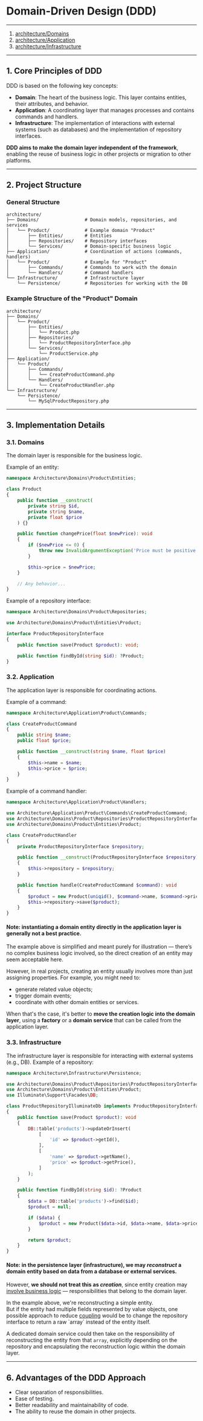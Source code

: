 # Domain-Driven Design (DDD)

---

1. [architecture/Domains](./Domains/readme.md)
2. [architecture/Application](./Application/readme.md)
3. [architecture/Infrastructure](./Infrastructure/readme.md)

---

## 1. Core Principles of DDD

DDD is based on the following key concepts:

- **Domain**: The heart of the business logic. This layer contains entities, their attributes, and behavior.
- **Application**: A coordinating layer that manages processes and contains commands and handlers.
- **Infrastructure**: The implementation of interactions with external systems (such as databases) and the implementation of repository interfaces.

**DDD aims to make the domain layer independent of the framework**, enabling the reuse of business logic in other projects or migration to other platforms.

---

## 2. Project Structure

### General Structure

```
architecture/
├── Domains/                 # Domain models, repositories, and services
│   └── Product/             # Example domain "Product"
│       ├── Entities/        # Entities
│       ├── Repositories/    # Repository interfaces
│       └── Services/        # Domain-specific business logic
├── Application/             # Coordination of actions (commands, handlers)
│   └── Product/             # Example for "Product"
│       ├── Commands/        # Commands to work with the domain
│       └── Handlers/        # Command handlers
└── Infrastructure/          # Infrastructure layer
    └── Persistence/         # Repositories for working with the DB
```

### Example Structure of the "Product" Domain

```
architecture/
├── Domains/
│   └── Product/
│       ├── Entities/
│       │   └── Product.php
│       ├── Repositories/
│       │   └── ProductRepositoryInterface.php
│       └── Services/
│           └── ProductService.php
├── Application/
│   └── Product/
│       ├── Commands/
│       │   └── CreateProductCommand.php
│       └── Handlers/
│           └── CreateProductHandler.php
└── Infrastructure/
    └── Persistence/
        └── MySqlProductRepository.php
```

---

## 3. Implementation Details

### 3.1. Domains

The domain layer is responsible for the business logic.

Example of an entity:
```php
namespace Architecture\Domains\Product\Entities;

class Product
{
    public function __construct(
        private string $id,
        private string $name,
        private float $price
    ) {}

    public function changePrice(float $newPrice): void
    {
        if ($newPrice <= 0) {
            throw new InvalidArgumentException('Price must be positive.');
        }

        $this->price = $newPrice;
    }

    // Any behavior...
}
```

Example of a repository interface:
```php
namespace Architecture\Domains\Product\Repositories;

use Architecture\Domains\Product\Entities\Product;

interface ProductRepositoryInterface
{
    public function save(Product $product): void;

    public function findById(string $id): ?Product;
}
```

### 3.2. Application

The application layer is responsible for coordinating actions.

Example of a command:
```php
namespace Architecture\Application\Product\Commands;

class CreateProductCommand
{
    public string $name;
    public float $price;

    public function __construct(string $name, float $price)
    {
        $this->name = $name;
        $this->price = $price;
    }
}
```

Example of a command handler:
```php
namespace Architecture\Application\Product\Handlers;

use Architecture\Application\Product\Commands\CreateProductCommand;
use Architecture\Domains\Product\Repositories\ProductRepositoryInterface;
use Architecture\Domains\Product\Entities\Product;

class CreateProductHandler
{
    private ProductRepositoryInterface $repository;

    public function __construct(ProductRepositoryInterface $repository)
    {
        $this->repository = $repository;
    }

    public function handle(CreateProductCommand $command): void
    {
        $product = new Product(uniqid(), $command->name, $command->price);
        $this->repository->save($product);
    }
}
```

#### Note: instantiating a domain entity directly in the application layer is generally not a best practice.
The example above is simplified and meant purely for illustration — there’s no complex business logic involved, so the direct creation of an entity may seem acceptable here.

However, in real projects, creating an entity usually involves more than just assigning properties. For example, you might need to:
* generate related value objects;
* trigger domain events;
* coordinate with other domain entities or services.

When that's the case, it's better to **move the creation logic into the domain layer**, using a **factory** or a **domain service** that can be called from the application layer.

### 3.3. Infrastructure

The infrastructure layer is responsible for interacting with external systems (e.g., DB).
Example of a repository:

```php
namespace Architecture\Infrastructure\Persistence;

use Architecture\Domains\Product\Repositories\ProductRepositoryInterface;
use Architecture\Domains\Product\Entities\Product;
use Illuminate\Support\Facades\DB;

class ProductRepositoryIlluminateDb implements ProductRepositoryInterface
{
    public function save(Product $product): void
    {
        DB::table('products')->updateOrInsert(
            [
                'id' => $product->getId(),
            ],
            [
                'name' => $product->getName(),
                'price' => $product->getPrice(),
            ]
        );
    }

    public function findById(string $id): ?Product
    {
        $data = DB::table('products')->find($id);
        $product = null;

        if ($data) {
            $product = new Product($data->id, $data->name, $data->price);
        }

        return $product;
    }
}
```

#### Note: in the persistence layer (infrastructure), we may _reconstruct_ a domain entity based on data from a database or external services.
However, **we should not treat this as _creation_**, since entity creation may [involve business logic](#note-instantiating-a-domain-entity-directly-in-the-application-layer-is-generally-not-a-best-practice) — responsibilities that belong to the domain layer.

In the example above, we're reconstructing a simple entity.  
But if the entity had multiple fields represented by value objects, one possible approach to reduce [coupling](https://en.wikipedia.org/wiki/GRASP_(object-oriented_design)#Low_coupling) would be to change the repository interface to return a raw `array` instead of the entity itself.

A dedicated domain service could then take on the responsibility of reconstructing the entity from that `array`, explicitly depending on the repository and encapsulating the reconstruction logic within the domain layer.

---

## 6. Advantages of the DDD Approach
- Clear separation of responsibilities.
- Ease of testing.
- Better readability and maintainability of code.
- The ability to reuse the domain in other projects.
